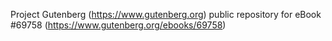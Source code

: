 Project Gutenberg (https://www.gutenberg.org) public repository for
eBook #69758 (https://www.gutenberg.org/ebooks/69758)
